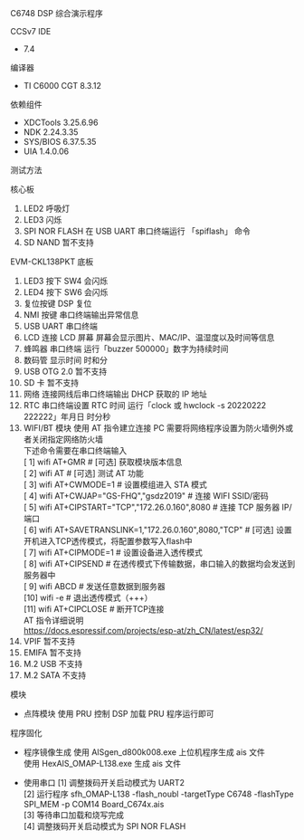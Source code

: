 C6748 DSP 综合演示程序  

CCSv7 IDE  
- 7.4  

编译器  
- TI C6000 CGT 8.3.12  

依赖组件  
- XDCTools 3.25.6.96  
- NDK 2.24.3.35  
- SYS/BIOS 6.37.5.35  
- UIA 1.4.0.06  

测试方法  

核心板  
1. LED2             呼吸灯  
2. LED3             闪烁  
3. SPI NOR FLASH    在 USB UART 串口终端运行 「spiflash」 命令  
4. SD NAND          暂不支持  

EVM-CKL138PKT 底板  
 1. LED3             按下 SW4 会闪烁  
 2. LED4             按下 SW6 会闪烁  
 3. 复位按键         DSP 复位  
 4. NMI 按键         串口终端输出异常信息  
 5. USB UART         串口终端  
 6. LCD 连接         LCD 屏幕 屏幕会显示图片、MAC/IP、温湿度以及时间等信息  
 7. 蜂鸣器           串口终端 运行「buzzer 500000」数字为持续时间  
 8. 数码管           显示时间 时和分  
 9. USB OTG 2.0      暂不支持  
10. SD 卡            暂不支持  
11. 网络             连接网线后串口终端输出 DHCP 获取的 IP 地址  
12. RTC              串口终端设置 RTC 时间 运行「clock 或 hwclock -s 20220222 222222」年月日 时分秒  
13. WIFI/BT 模块     使用 AT 指令建立连接 PC 需要将网络程序设置为防火墙例外或者关闭指定网络防火墙  
                     下述命令需要在串口终端输入  
                     [ 1] wifi AT+GMR                                       # [可选] 获取模块版本信息  
                     [ 2] wifi AT                                           # [可选] 测试 AT 功能  
                     [ 3] wifi AT+CWMODE=1                                  # 设置模组进入 STA 模式  
                     [ 4] wifi AT+CWJAP="GS-FHQ","gsdz2019"                 # 连接 WIFI SSID/密码  
                     [ 5] wifi AT+CIPSTART="TCP","172.26.0.160",8080        # 连接 TCP 服务器 IP/端口  
                     [ 6] wifi AT+SAVETRANSLINK=1,"172.26.0.160",8080,"TCP" # [可选] 设置开机进入TCP透传模式，将配置参数写入flash中  
                     [ 7] wifi AT+CIPMODE=1                                 # 设置设备进入透传模式  
                     [ 8] wifi AT+CIPSEND                                   # 在透传模式下传输数据，串口输入的数据均会发送到服务器中  
                     [ 9] wifi ABCD                                         # 发送任意数据到服务器  
                     [10] wifi -e                                           # 退出透传模式（+++）  
                     [11] wifi AT+CIPCLOSE                                  # 断开TCP连接  
					 AT 指令详细说明  
					 https://docs.espressif.com/projects/esp-at/zh_CN/latest/esp32/
14. VPIF             暂不支持  
15. EMIFA            暂不支持  
16. M.2 USB          不支持  
17. M.2 SATA         不支持  

模块  

- 点阵模块         使用 PRU 控制 DSP 加载 PRU 程序运行即可  

程序固化  
- 程序镜像生成     使用 AISgen_d800k008.exe 上位机程序生成 ais 文件  
                   使用 HexAIS_OMAP-L138.exe 生成 ais 文件  

- 使用串口         [1] 调整拨码开关启动模式为 UART2  
                   [2] 运行程序 sfh_OMAP-L138 -flash_noubl -targetType C6748 -flashType SPI_MEM -p COM14 Board_C674x.ais  
			       [3] 等待串口加载和烧写完成  
			       [4] 调整拨码开关启动模式为 SPI NOR FLASH  